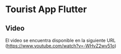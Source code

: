 # Tourist App Flutter

## Video
El video se encuentra disponible en la siguiente URL (https://www.youtube.com/watch?v=-WHvZ2wv51o)
